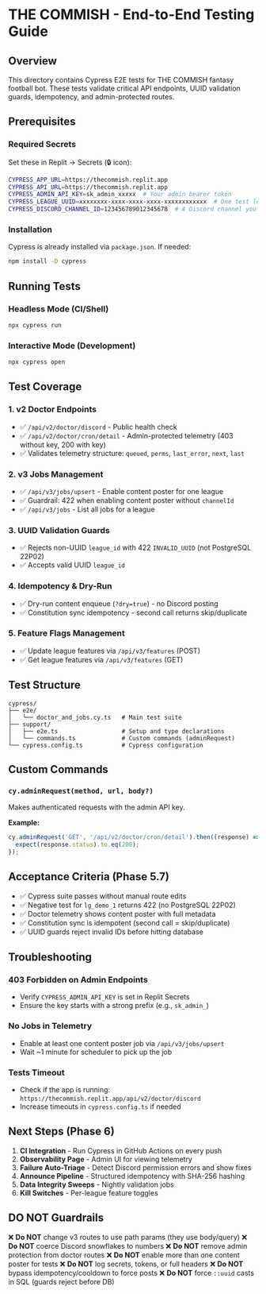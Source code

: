# THE COMMISH - End-to-End Testing Guide

## Overview
This directory contains Cypress E2E tests for THE COMMISH fantasy football bot. These tests validate critical API endpoints, UUID validation guards, idempotency, and admin-protected routes.

## Prerequisites

### Required Secrets
Set these in Replit → Secrets (🔒 icon):

```bash
CYPRESS_APP_URL=https://thecommish.replit.app
CYPRESS_API_URL=https://thecommish.replit.app
CYPRESS_ADMIN_API_KEY=sk_admin_xxxxx  # Your admin bearer token
CYPRESS_LEAGUE_UUID=xxxxxxxx-xxxx-xxxx-xxxx-xxxxxxxxxxxx  # One test league UUID
CYPRESS_DISCORD_CHANNEL_ID=123456789012345678  # A Discord channel you control
```

### Installation
Cypress is already installed via `package.json`. If needed:
```bash
npm install -D cypress
```

## Running Tests

### Headless Mode (CI/Shell)
```bash
npx cypress run
```

### Interactive Mode (Development)
```bash
npx cypress open
```

## Test Coverage

### 1. v2 Doctor Endpoints
- ✅ `/api/v2/doctor/discord` - Public health check
- ✅ `/api/v2/doctor/cron/detail` - Admin-protected telemetry (403 without key, 200 with key)
- ✅ Validates telemetry structure: `queued`, `perms`, `last_error`, `next`, `last`

### 2. v3 Jobs Management
- ✅ `/api/v3/jobs/upsert` - Enable content poster for one league
- ✅ Guardrail: 422 when enabling content poster without `channelId`
- ✅ `/api/v3/jobs` - List all jobs for a league

### 3. UUID Validation Guards
- ✅ Rejects non-UUID `league_id` with 422 `INVALID_UUID` (not PostgreSQL 22P02)
- ✅ Accepts valid UUID `league_id`

### 4. Idempotency & Dry-Run
- ✅ Dry-run content enqueue (`?dry=true`) - no Discord posting
- ✅ Constitution sync idempotency - second call returns skip/duplicate

### 5. Feature Flags Management
- ✅ Update league features via `/api/v3/features` (POST)
- ✅ Get league features via `/api/v3/features` (GET)

## Test Structure

```
cypress/
├── e2e/
│   └── doctor_and_jobs.cy.ts   # Main test suite
├── support/
│   ├── e2e.ts                  # Setup and type declarations
│   └── commands.ts             # Custom commands (adminRequest)
└── cypress.config.ts           # Cypress configuration
```

## Custom Commands

### `cy.adminRequest(method, url, body?)`
Makes authenticated requests with the admin API key.

**Example:**
```typescript
cy.adminRequest('GET', '/api/v2/doctor/cron/detail').then((response) => {
  expect(response.status).to.eq(200);
});
```

## Acceptance Criteria (Phase 5.7)

- ✅ Cypress suite passes without manual route edits
- ✅ Negative test for `lg_demo_1` returns 422 (no PostgreSQL 22P02)
- ✅ Doctor telemetry shows content poster with full metadata
- ✅ Constitution sync is idempotent (second call = skip/duplicate)
- ✅ UUID guards reject invalid IDs before hitting database

## Troubleshooting

### 403 Forbidden on Admin Endpoints
- Verify `CYPRESS_ADMIN_API_KEY` is set in Replit Secrets
- Ensure the key starts with a strong prefix (e.g., `sk_admin_`)

### No Jobs in Telemetry
- Enable at least one content poster job via `/api/v3/jobs/upsert`
- Wait ~1 minute for scheduler to pick up the job

### Tests Timeout
- Check if the app is running: `https://thecommish.replit.app/api/v2/doctor/discord`
- Increase timeouts in `cypress.config.ts` if needed

## Next Steps (Phase 6)

1. **CI Integration** - Run Cypress in GitHub Actions on every push
2. **Observability Page** - Admin UI for viewing telemetry
3. **Failure Auto-Triage** - Detect Discord permission errors and show fixes
4. **Announce Pipeline** - Structured idempotency with SHA-256 hashing
5. **Data Integrity Sweeps** - Nightly validation jobs
6. **Kill Switches** - Per-league feature toggles

## DO NOT Guardrails

❌ **Do NOT** change v3 routes to use path params (they use body/query)
❌ **Do NOT** coerce Discord snowflakes to numbers
❌ **Do NOT** remove admin protection from doctor routes
❌ **Do NOT** enable more than one content poster for tests
❌ **Do NOT** log secrets, tokens, or full headers
❌ **Do NOT** bypass idempotency/cooldown to force posts
❌ **Do NOT** force `::uuid` casts in SQL (guards reject before DB)

